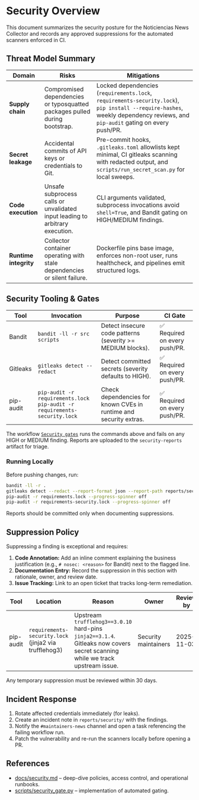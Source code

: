 # Security Overview

This document summarizes the security posture for the Noticiencias News Collector and records any approved suppressions for the automated scanners enforced in CI.

## Threat Model Summary

| Domain | Risks | Mitigations |
| --- | --- | --- |
| **Supply chain** | Compromised dependencies or typosquatted packages pulled during bootstrap. | Locked dependencies (`requirements.lock`, `requirements-security.lock`), `pip install --require-hashes`, weekly dependency reviews, and `pip-audit` gating on every push/PR. |
| **Secret leakage** | Accidental commits of API keys or credentials to Git. | Pre-commit hooks, `.gitleaks.toml` allowlists kept minimal, CI gitleaks scanning with redacted output, and `scripts/run_secret_scan.py` for local sweeps. |
| **Code execution** | Unsafe subprocess calls or unvalidated input leading to arbitrary execution. | CLI arguments validated, subprocess invocations avoid `shell=True`, and Bandit gating on HIGH/MEDIUM findings. |
| **Runtime integrity** | Collector container operating with stale dependencies or silent failure. | Dockerfile pins base image, enforces non-root user, runs healthcheck, and pipelines emit structured logs. |

## Security Tooling & Gates

| Tool | Invocation | Purpose | CI Gate |
| --- | --- | --- | --- |
| Bandit | `bandit -ll -r src scripts` | Detect insecure code patterns (severity >= MEDIUM blocks). | ✅ Required on every push/PR. |
| Gitleaks | `gitleaks detect --redact` | Detect committed secrets (severity defaults to HIGH). | ✅ Required on every push/PR. |
| pip-audit | `pip-audit -r requirements.lock`<br>`pip-audit -r requirements-security.lock` | Check dependencies for known CVEs in runtime and security extras. | ✅ Required on every push/PR. |

The workflow [`Security gates`](.github/workflows/security.yml) runs the commands above and fails on any HIGH or MEDIUM finding. Reports are uploaded to the `security-reports` artifact for triage.

### Running Locally

Before pushing changes, run:

```bash
bandit -ll -r .
gitleaks detect --redact --report-format json --report-path reports/security/gitleaks.json
pip-audit -r requirements.lock --progress-spinner off
pip-audit -r requirements-security.lock --progress-spinner off
```

Reports should be committed only when documenting suppressions.

## Suppression Policy

Suppressing a finding is exceptional and requires:

1. **Code Annotation:** Add an inline comment explaining the business justification (e.g., `# nosec: <reason>` for Bandit) next to the flagged line.
2. **Documentation Entry:** Record the suppression in this section with rationale, owner, and review date.
3. **Issue Tracking:** Link to an open ticket that tracks long-term remediation.

| Tool | Location | Reason | Owner | Review by |
| --- | --- | --- | --- | --- |
| pip-audit | `requirements-security.lock` (jinja2 via trufflehog3) | Upstream `trufflehog3==3.0.10` hard-pins `jinja2==3.1.4`. Gitleaks now covers secret scanning while we track upstream issue. | Security maintainers | 2025-11-03 |

Any temporary suppression must be reviewed within 30 days.

## Incident Response

1. Rotate affected credentials immediately (for leaks).
2. Create an incident note in `reports/security/` with the findings.
3. Notify the `#maintainers-news` channel and open a task referencing the failing workflow run.
4. Patch the vulnerability and re-run the scanners locally before opening a PR.

## References

- [docs/security.md](docs/security.md) – deep-dive policies, access control, and operational runbooks.
- [scripts/security_gate.py](scripts/security_gate.py) – implementation of automated gating.
